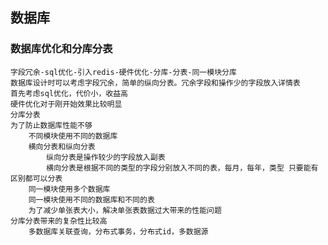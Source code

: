 ## 数据库
### 数据库优化和分库分表
	字段冗余-sql优化-引入redis-硬件优化-分库-分表-同一模块分库
	数据库设计时可以考虑字段冗余，简单的纵向分表。冗余字段和操作少的字段放入详情表
	首先考虑sql优化，代价小，收益高
	硬件优化对于刚开始效果比较明显
	分库分表
	为了防止数据库性能不够
		不同模块使用不同的数据库
		横向分表和纵向分表
			纵向分表是操作较少的字段放入副表
			横向分表是根据不同的类型的字段分别放入不同的表，每月，每年，类型 只要能有区别都可以分表
		同一模块使用多个数据库
		同一模块使用不同的数据库和不同的表
		为了减少单张表大小，解决单张表数据过大带来的性能问题
	分库分表带来的复杂性比较高
		多数据库关联查询，分布式事务，分布式id，多数据源
